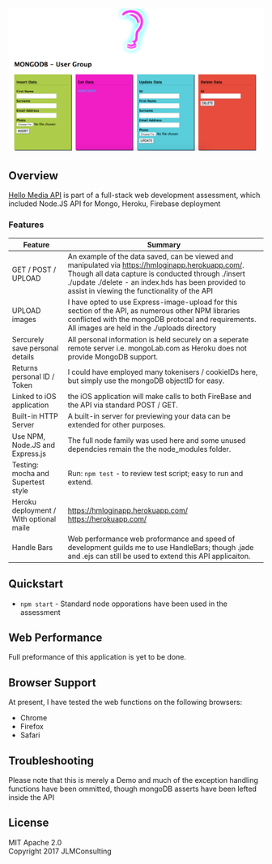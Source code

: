 # [![com.HelloMedia.API](https://github.com/jmullings/com.HelloMedia.API/blob/master/uploads/Screen%20Shot%202017-05-27%20at%208.56.11%20PM.png?raw=true)](https://github.com/jmullings/com.HelloMedia.API)
## Overview

[Hello Media API](https://developers.google.com/web/tools/starter-kit/) is part of a full-stack web development assessment, which included Node.JS API for Mongo, Heroku, Firebase deployment

### Features

| Feature                                | Summary                                                                                                                                                                                                                                                     |
|----------------------------------------|-------------------------------------------------------------------------------------------------------------------------------------------------------------------------------------------------------------------------------------------------------------|
| GET / POST / UPLOAD | An example of the data saved, can be viewed and manipulated via https://hmloginapp.herokuapp.com/. Though all data capture is conducted through ./insert ./update ./delete - an index.hds has been provided to assist in viewing the functionality of the API                         |
| UPLOAD images                           | I have opted to use Express-image-upload for this section of the API, as numerous other NPM libraries conflicted with the mongoDB protocal and requirements. All images are held in the ./uploads directory                                                                                                     |
| Sercurely save personal details               | All personal information is held securely on a seperate remote server i.e. mongoLab.com as Heroku does not provide MongoDB support.                                                                                          |
| Returns personal ID / Token               | I could have employed many tokenisers / cookieIDs here, but simply use the mongoDB objectID for easy.                                                                                                |
| Linked to iOS application                   | the iOS application will make calls to both FireBase and the API via standard POST / GET.  |
| Built-in HTTP Server                   | A built-in server for previewing your data can be extended for other purposes.                                                                                                                                                                           |
| Use NPM, Node.JS and Express.js                |  The full node family was used here and some unused dependcies remain the the node_modules folder.                                                                                                                            |
| Testing: mocha and Supertest style          |  Run: `npm test` - to review test script; easy to run and extend.               |
| Heroku deployment / With optional maile     | https://hmloginapp.herokuapp.com/ https://herokuapp.com/                                                                                                                                              |
| Handle Bars                     | Web performance web proformance and speed of development guilds me to use HandleBars; though .jade and .ejs can still be used to extend this API applicaiton.                                                                                                                                                   |

## Quickstart

- `npm start` - Standard node opporations have been used in the assessment


## Web Performance

Full preformance of this application is yet to be done.

## Browser Support

At present, I have tested the web functions on the following browsers:

* Chrome
* Firefox
* Safari

## Troubleshooting

Please note that this is merely a Demo and much of the exception handling functions have been ommitted, though mongoDB asserts have been lefted inside the API

## License

MIT
Apache 2.0  
Copyright 2017 JLMConsulting 
